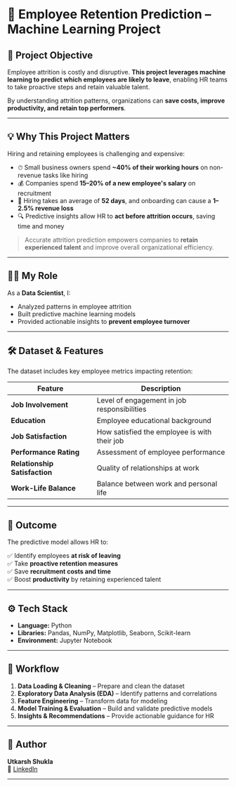 # 🏢 Employee Retention Prediction – Machine Learning Project

## 📌 Project Objective
Employee attrition is costly and disruptive. **This project leverages machine learning to predict which employees are likely to leave**, enabling HR teams to take proactive steps and retain valuable talent.  

By understanding attrition patterns, organizations can **save costs, improve productivity, and retain top performers**.

---

## 💡 Why This Project Matters
Hiring and retaining employees is challenging and expensive:  

- ⏱ Small business owners spend **~40% of their working hours** on non-revenue tasks like hiring  
- 💰 Companies spend **15–20% of a new employee's salary** on recruitment  
- 📅 Hiring takes an average of **52 days**, and onboarding can cause a **1–2.5% revenue loss**  
- 🔍 Predictive insights allow HR to **act before attrition occurs**, saving time and money  

> Accurate attrition prediction empowers companies to **retain experienced talent** and improve overall organizational efficiency.

---

## 🧑‍💻 My Role
As a **Data Scientist**, I:  

- Analyzed patterns in employee attrition  
- Built predictive machine learning models  
- Provided actionable insights to **prevent employee turnover**

---

## 🛠️ Dataset & Features
The dataset includes key employee metrics impacting retention:

| Feature | Description |
|---------|-------------|
| **Job Involvement** | Level of engagement in job responsibilities |
| **Education** | Employee educational background |
| **Job Satisfaction** | How satisfied the employee is with their job |
| **Performance Rating** | Assessment of employee performance |
| **Relationship Satisfaction** | Quality of relationships at work |
| **Work-Life Balance** | Balance between work and personal life |

---

## 🎯 Outcome
The predictive model allows HR to:  

✅ Identify employees **at risk of leaving**  
✅ Take **proactive retention measures**  
✅ Save **recruitment costs and time**  
✅ Boost **productivity** by retaining experienced talent  

---

## ⚙️ Tech Stack
- **Language:** Python  
- **Libraries:** Pandas, NumPy, Matplotlib, Seaborn, Scikit-learn  
- **Environment:** Jupyter Notebook  

---

## 🚀 Workflow
1. **Data Loading & Cleaning** – Prepare and clean the dataset  
2. **Exploratory Data Analysis (EDA)** – Identify patterns and correlations  
3. **Feature Engineering** – Transform data for modeling  
4. **Model Training & Evaluation** – Build and validate predictive models  
5. **Insights & Recommendations** – Provide actionable guidance for HR  
---

## 👤 Author
**Utkarsh Shukla**  
🔗 [LinkedIn](https://www.linkedin.com/in/utkarshshukla111)  

---

